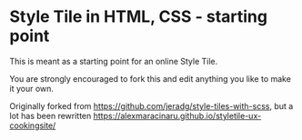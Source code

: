 # Style Tile in HTML, CSS - starting point

This is meant as a starting point for an online Style Tile.

You are strongly encouraged to fork this and edit anything you like to make it your own.

Originally forked from https://github.com/jeradg/style-tiles-with-scss, but a lot has been rewritten
https://alexmaracinaru.github.io/styletile-ux-cookingsite/
